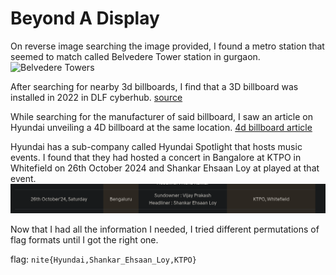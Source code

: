 # Beyond A Display

On reverse image searching the image provided, I found a metro station that seemed to match called Belvedere Tower station in gurgaon.
![Belvedere Towers](https://encrypted-tbn2.gstatic.com/images?q=tbn:ANd9GcTFHXsYQDNluh0ryAliiK8QowwMXzKLtw6oD1Ca8TgaL92U8ILc)

After searching for nearby 3d billboards, I find that a 3D billboard was installed in 2022 in DLF cyberhub. [source](https://www.facebook.com/heightsevent/videos/we-are-proud-to-announce-indias-first-3d-led-billboard-ooh-for-vivo-mobile-activ/719037979149631/)

While searching for the manufacturer of said billboard, I saw an article on Hyundai unveiling a 4D billboard at the same location. [4d billboard article](https://brandequity.economictimes.indiatimes.com/news/industry/hyundai-creates-indias-first-4d-billboard-experience-for-the-new-hyundai-creta/109435445#:~:text=Hyundai%20Motor%20India%2C%20India's%20leading,25%20till%20February%208%2C%202024) 

Hyundai has a sub-company called Hyundai Spotlight that hosts music events. I found that they had hosted a concert in Bangalore at KTPO in Whitefield on 26th October 2024 and Shankar Ehsaan Loy at played at that event.
![hyundai spotlight](images/hyundai%2026%20oct%202024%20nitectf%20writeup%20-%20Imgur.png)

Now that I had all the information I needed, I tried different permutations of flag formats until I got the right one.

flag: `nite{Hyundai,Shankar_Ehsaan_Loy,KTPO}`
